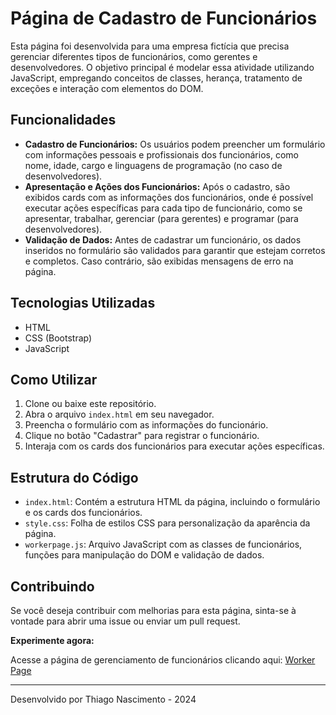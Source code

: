 # Página de Cadastro de Funcionários

Esta página foi desenvolvida para uma empresa fictícia que precisa gerenciar diferentes tipos de funcionários, como gerentes e desenvolvedores. O objetivo principal é modelar essa atividade utilizando JavaScript, empregando conceitos de classes, herança, tratamento de exceções e interação com elementos do DOM.

## Funcionalidades

- **Cadastro de Funcionários:** Os usuários podem preencher um formulário com informações pessoais e profissionais dos funcionários, como nome, idade, cargo e linguagens de programação (no caso de desenvolvedores).
- **Apresentação e Ações dos Funcionários:** Após o cadastro, são exibidos cards com as informações dos funcionários, onde é possível executar ações específicas para cada tipo de funcionário, como se apresentar, trabalhar, gerenciar (para gerentes) e programar (para desenvolvedores).
- **Validação de Dados:** Antes de cadastrar um funcionário, os dados inseridos no formulário são validados para garantir que estejam corretos e completos. Caso contrário, são exibidas mensagens de erro na página.

## Tecnologias Utilizadas

- HTML
- CSS (Bootstrap)
- JavaScript

## Como Utilizar

1. Clone ou baixe este repositório.
2. Abra o arquivo `index.html` em seu navegador.
3. Preencha o formulário com as informações do funcionário.
4. Clique no botão "Cadastrar" para registrar o funcionário.
5. Interaja com os cards dos funcionários para executar ações específicas.

## Estrutura do Código

- `index.html`: Contém a estrutura HTML da página, incluindo o formulário e os cards dos funcionários.
- `style.css`: Folha de estilos CSS para personalização da aparência da página.
- `workerpage.js`: Arquivo JavaScript com as classes de funcionários, funções para manipulação do DOM e validação de dados.

## Contribuindo

Se você deseja contribuir com melhorias para esta página, sinta-se à vontade para abrir uma issue ou enviar um pull request.

**Experimente agora:**

Acesse a página de gerenciamento de funcionários clicando aqui: [Worker Page](https://th-nascimento.github.io/workerpage/)

---
Desenvolvido por Thiago Nascimento - 2024
